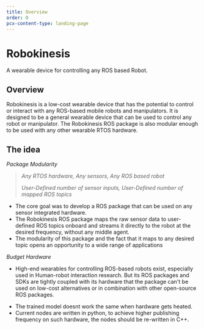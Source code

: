 ```yaml
---
title: Overview
order: 0
pcx-content-type: landing-page
---
```


# Robokinesis

A wearable device for controlling any ROS based Robot.

<YouTube id="-kWWF0zuSjk"/>

## Overview

Robokinesis is a low-cost wearable device that has the potential to control or interact with any ROS-based mobile robots and manipulators. It is designed to be a general wearable device that can be used to control any robot or manipulator. The Robokinesis ROS package is also modular enough to be used with any other wearable RTOS hardware.

## The idea

_Package Modularity_

> _Any RTOS hardware, Any sensors, Any ROS based robot_
>
> _User-Defined number of sensor inputs, User-Defined number of mapped ROS topics_

- The core goal was to develop a ROS package that can be used on any sensor integrated hardware.  
- The Robokinesis ROS package maps the raw sensor data to user-defined ROS topics onboard and streams it directly to the robot at the desired frequency, without any middle agent. 
- The modularity of this package and the fact that it maps to any desired topic opens an opportunity to a wide range of applications  

_Budget Hardware_

- High-end wearables for controlling ROS-based robots exist, especially used in Human-robot interaction research.  But its ROS packages and SDKs are tightly coupled with its hardware that the package can't be used on low-cost alternatives or in combination with other open-source ROS packages.  


<Aside type="warning" header="Known Issues">

- The trained model doesnt work the same when hardware gets heated.
- Current nodes are written in python, to achieve higher publishing frequency on such hardware, the nodes should be re-written in C++.

</Aside>